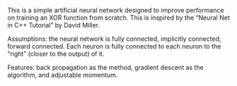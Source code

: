 This is a simple artificial neural network designed to improve performance on training an XOR function from scratch. This is inspired by the “Neural Net in C++ Tutorial” by David Miller.

Assumptions: the neural network is fully connected, implicitly connected, forward connected. Each neuron is fully connected to each neuron to the “right” (closer to the output) of it.

Features: back propagation as the method, gradient descent as the algorithm, and adjustable momentum.
